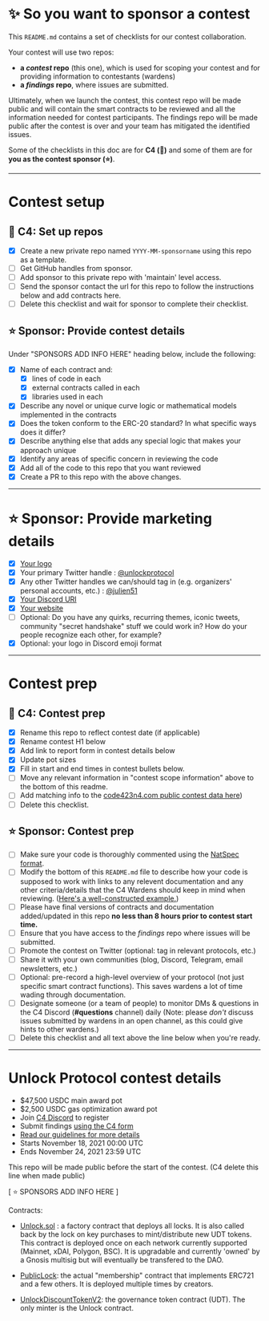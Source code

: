 # ✨ So you want to sponsor a contest

This `README.md` contains a set of checklists for our contest collaboration.

Your contest will use two repos:
- **a _contest_ repo** (this one), which is used for scoping your contest and for providing information to contestants (wardens)
- **a _findings_ repo**, where issues are submitted.

Ultimately, when we launch the contest, this contest repo will be made public and will contain the smart contracts to be reviewed and all the information needed for contest participants. The findings repo will be made public after the contest is over and your team has mitigated the identified issues.

Some of the checklists in this doc are for **C4 (🐺)** and some of them are for **you as the contest sponsor (⭐️)**.

---

# Contest setup

## 🐺 C4: Set up repos
- [X] Create a new private repo named `YYYY-MM-sponsorname` using this repo as a template.
- [ ] Get GitHub handles from sponsor.
- [ ] Add sponsor to this private repo with 'maintain' level access.
- [ ] Send the sponsor contact the url for this repo to follow the instructions below and add contracts here.
- [ ] Delete this checklist and wait for sponsor to complete their checklist.

## ⭐️ Sponsor: Provide contest details

Under "SPONSORS ADD INFO HERE" heading below, include the following:

- [X] Name of each contract and:
  - [X] lines of code in each
  - [X] external contracts called in each
  - [X] libraries used in each
- [X] Describe any novel or unique curve logic or mathematical models implemented in the contracts
- [X] Does the token conform to the ERC-20 standard? In what specific ways does it differ?
- [X] Describe anything else that adds any special logic that makes your approach unique
- [X] Identify any areas of specific concern in reviewing the code
- [X] Add all of the code to this repo that you want reviewed
- [X] Create a PR to this repo with the above changes.

---

# ⭐️ Sponsor: Provide marketing details

- [X] [Your logo](https://github.com/unlock-protocol/unlock/blob/master/design/brand/1808-Unlock-Identity_Unlock-LogoMark-Circle.svg)
- [X] Your primary Twitter handle : [@unlockprotocol](https://twitter.com/unlockProtocol)
- [X] Any other Twitter handles we can/should tag in (e.g. organizers' personal accounts, etc.) : [@julien51](https://twitter.com/julien51)
- [X] [Your Discord URI](https://discord.com/invite/Ah6ZEJyTDp)
- [X] [Your website](https://unlock-protocol.com/)
- [ ] Optional: Do you have any quirks, recurring themes, iconic tweets, community "secret handshake" stuff we could work in? How do your people recognize each other, for example?
- [X] Optional: your logo in Discord emoji format

---

# Contest prep

## 🐺 C4: Contest prep
- [X] Rename this repo to reflect contest date (if applicable)
- [X] Rename contest H1 below
- [X] Add link to report form in contest details below
- [X] Update pot sizes
- [X] Fill in start and end times in contest bullets below.
- [ ] Move any relevant information in "contest scope information" above to the bottom of this readme.
- [ ] Add matching info to the [code423n4.com public contest data here](https://github.com/code-423n4/code423n4.com/blob/main/_data/contests/contests.csv))
- [ ] Delete this checklist.

## ⭐️ Sponsor: Contest prep
- [ ] Make sure your code is thoroughly commented using the [NatSpec format](https://docs.soliditylang.org/en/v0.5.10/natspec-format.html#natspec-format).
- [ ] Modify the bottom of this `README.md` file to describe how your code is supposed to work with links to any relevent documentation and any other criteria/details that the C4 Wardens should keep in mind when reviewing. ([Here's a well-constructed example.](https://github.com/code-423n4/2021-06-gro/blob/main/README.md))
- [ ] Please have final versions of contracts and documentation added/updated in this repo **no less than 8 hours prior to contest start time.**
- [ ] Ensure that you have access to the _findings_ repo where issues will be submitted.
- [ ] Promote the contest on Twitter (optional: tag in relevant protocols, etc.)
- [ ] Share it with your own communities (blog, Discord, Telegram, email newsletters, etc.)
- [ ] Optional: pre-record a high-level overview of your protocol (not just specific smart contract functions). This saves wardens a lot of time wading through documentation.
- [ ] Designate someone (or a team of people) to monitor DMs & questions in the C4 Discord (**#questions** channel) daily (Note: please *don't* discuss issues submitted by wardens in an open channel, as this could give hints to other wardens.)
- [ ] Delete this checklist and all text above the line below when you're ready.

---

# Unlock Protocol contest details
- $47,500 USDC main award pot
- $2,500 USDC gas optimization award pot
- Join [C4 Discord](https://discord.gg/code4rena) to register
- Submit findings [using the C4 form](https://code423n4.com/2021-11-unlock-protocol-contest/submit)
- [Read our guidelines for more details](https://docs.code4rena.com/roles/wardens)
- Starts November 18, 2021 00:00 UTC
- Ends November 24, 2021 23:59 UTC

This repo will be made public before the start of the contest. (C4 delete this line when made public)

[ ⭐️ SPONSORS ADD INFO HERE ]

Contracts:

* [Unlock.sol](https://github.com/unlock-protocol/unlock/blob/master/smart-contracts/contracts/Unlock.sol) : a factory contract that deploys all locks. It is also called back by the lock on key purchases to mint/distribute new UDT tokens. This contract is deployed once on each network currently supported (Mainnet, xDAI, Polygon, BSC). It is upgradable and currently 'owned' by a Gnosis multisig but will eventually be transfered to the DAO.

* [PublicLock](https://github.com/unlock-protocol/unlock/blob/master/smart-contracts/contracts/PublicLock.sol): the actual "membership" contract that implements ERC721 and a few others. It is deployed multiple times by creators.

* [UnlockDiscountTokenV2](https://github.com/unlock-protocol/unlock/blob/master/smart-contracts/contracts/UnlockDiscountTokenV2.sol): the governance token contract (UDT). The only minter is the Unlock contract.


